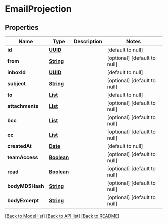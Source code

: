 # EmailProjection
## Properties

Name | Type | Description | Notes
------------ | ------------- | ------------- | -------------
**id** | [**UUID**](UUID) |  | [default to null]
**from** | [**String**](string) |  | [optional] [default to null]
**inboxId** | [**UUID**](UUID) |  | [default to null]
**subject** | [**String**](string) |  | [optional] [default to null]
**to** | [**List**](string) |  | [default to null]
**attachments** | [**List**](string) |  | [optional] [default to null]
**bcc** | [**List**](string) |  | [optional] [default to null]
**cc** | [**List**](string) |  | [optional] [default to null]
**createdAt** | [**Date**](DateTime) |  | [default to null]
**teamAccess** | [**Boolean**](boolean) |  | [optional] [default to null]
**read** | [**Boolean**](boolean) |  | [optional] [default to null]
**bodyMD5Hash** | [**String**](string) |  | [optional] [default to null]
**bodyExcerpt** | [**String**](string) |  | [optional] [default to null]

[[Back to Model list]](../README#documentation-for-models) [[Back to API list]](../README#documentation-for-api-endpoints) [[Back to README]](../README)

